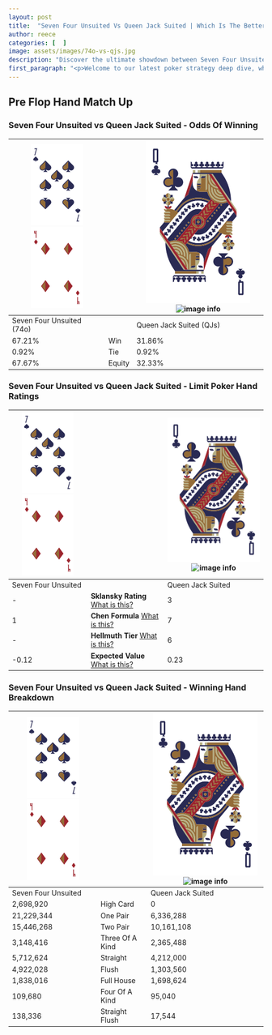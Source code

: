 ```yaml
---
layout: post
title:  "Seven Four Unsuited Vs Queen Jack Suited | Which Is The Better Hand In Poker? A Complete Guide"
author: reece
categories: [  ]
image: assets/images/74o-vs-qjs.jpg
description: "Discover the ultimate showdown between Seven Four Unsuited and Queen Jack Suited in poker! Uncover the odds, strategies, and scenarios where one hand triumphs over the other. Get ready to up your poker game with this thrilling analysis."
first_paragraph: "<p>Welcome to our latest poker strategy deep dive, where we're pitting two distinct hands against each other in a high-stakes showdown: Seven Four Unsuited vs Queen Jack Suited.</p><p>In the dynamic world of poker, every decision counts, and knowing which hand holds the upper hand is key to your success at the table.</p><p>In this article, we'll dissect these two hands, explore the scenarios where one dominates the other, and equip you with the knowledge to make strategic choices that can tip the odds in your favor.</p><p>Get ready to unravel the intriguing dynamics of these poker hands and elevate your game to new heights.</p>"
---
```




[comment]: # (sp0)

## Pre Flop Hand Match Up

<div class="table hand-ratings" markdown="1"> 



### Seven Four Unsuited vs Queen Jack Suited - Odds Of Winning


    
| ![image info](assets/images/hand1/7.png) ![image info](assets/images/hand1/4o.png) |  | ![image info](assets/images/hand2/Q.png) ![image info](assets/images/hand2/Js.png) |
| -------- | -------- | -------- |
| Seven Four Unsuited (74o) |  | Queen Jack Suited (QJs) |
| 67.21% | Win | 31.86% |
| 0.92% | Tie | 0.92% |
| 67.67% | Equity | 32.33% |




[comment]: # (sp1)



### Seven Four Unsuited vs Queen Jack Suited - Limit Poker Hand Ratings


    
| ![image info](assets/images/hand1/7.png) ![image info](assets/images/hand1/4o.png) |  | ![image info](assets/images/hand2/Q.png) ![image info](assets/images/hand2/Js.png) |
| -------- | -------- | -------- |
| Seven Four Unsuited |  | Queen Jack Suited |
| - | **Sklansky Rating** [What is this?](/sklansky-rating-explained) | 3 |
| 1 | **Chen Formula** [What is this?](/chen-formula-explained) | 7 |
| - | **Hellmuth Tier** [What is this?](/Hellmuth-tier-explained) | 6 |
| -0.12 | **Expected Value** [What is this?](/expected-value-explained) | 0.23 |




[comment]: # (sp2)



### Seven Four Unsuited vs Queen Jack Suited - Winning Hand Breakdown


    
| ![image info](assets/images/hand1/7.png) ![image info](assets/images/hand1/4o.png) |  | ![image info](assets/images/hand2/Q.png) ![image info](assets/images/hand2/Js.png) |
| -------- | -------- | -------- |
| Seven Four Unsuited |  | Queen Jack Suited |
| 2,698,920 | High Card | 0 |
| 21,229,344 | One Pair | 6,336,288 |
| 15,446,268 | Two Pair | 10,161,108 |
| 3,148,416 | Three Of A Kind | 2,365,488 |
| 5,712,624 | Straight | 4,212,000 |
| 4,922,028 | Flush | 1,303,560 |
| 1,838,016 | Full House | 1,698,624 |
| 109,680 | Four Of A Kind | 95,040 |
| 138,336 | Straight Flush | 17,544 |




[comment]: # (sp3)



</div>

[comment]: # (sp4)



[comment]: # (sp5)

